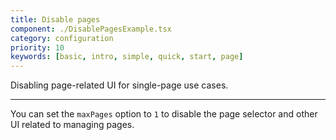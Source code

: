 ```yaml
---
title: Disable pages
component: ./DisablePagesExample.tsx
category: configuration
priority: 10
keywords: [basic, intro, simple, quick, start, page]
---
```


Disabling page-related UI for single-page use cases.

---

You can set the `maxPages` option to `1` to disable the page selector and other UI related to managing pages.
